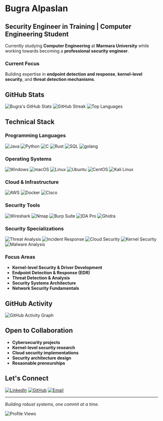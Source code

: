 # Bugra Alpaslan
## Security Engineer in Training | Computer Engineering Student

Currently studying **Computer Engineering** at **Marmara University** while working towards becoming a **professional security engineer**.

### Current Focus
Building expertise in **endpoint detection and response**, **kernel-level security**, and **threat detection mechanisms**.

## GitHub Stats
![Bugra's GitHub Stats](https://github-readme-stats.vercel.app/api?username=BugraAlpaslan&show_icons=true&theme=dark&count_private=true)   ![GitHub Streak](https://github-readme-streak-stats.herokuapp.com/?user=BugraAlpaslan&theme=dark)
![Top Languages](https://github-readme-stats.vercel.app/api/top-langs/?username=BugraAlpaslan&layout=compact&theme=dark)

  

## Technical Stack
### **Programming Languages**
![Java](https://img.shields.io/badge/Java-ED8B00?style=flat&logo=java&logoColor=white)
![Python](https://img.shields.io/badge/Python-3776AB?style=flat&logo=python&logoColor=white)
![C](https://img.shields.io/badge/C-00599C?style=flat&logo=c&logoColor=white)
![Rust](https://img.shields.io/badge/Rust-000000?style=flat&logo=rust&logoColor=white)
![SQL](https://img.shields.io/badge/SQL-336791?style=flat&logo=postgresql&logoColor=white)
![golang](https://img.shields.io/badge/Golang-00ADD8?style=flat&logo=go&logoColor=white)

### **Operating Systems**
![Windows](https://img.shields.io/badge/Windows-0078D6?style=flat&logo=windows&logoColor=white)
![macOS](https://img.shields.io/badge/macOS-000000?style=flat&logo=apple&logoColor=white&labelColor=000000&color=white&fontFamily=SF%20Pro%20Text&fontWeight=bold)
![Linux](https://img.shields.io/badge/Linux-FCC624?style=flat&logo=linux&logoColor=black)
![Ubuntu](https://img.shields.io/badge/Ubuntu-E95420?style=flat&logo=ubuntu&logoColor=white)
![CentOS](https://img.shields.io/badge/CentOS-262577?style=flat&logo=centos&logoColor=white)
![Kali Linux](https://img.shields.io/badge/Kali_Linux-557C94?style=flat&logo=kali-linux&logoColor=white)

### **Cloud & Infrastructure**
![AWS](https://img.shields.io/badge/AWS-232F3E?style=flat&logo=amazon-aws&logoColor=white)
![Docker](https://img.shields.io/badge/Docker-2496ED?style=flat&logo=docker&logoColor=white)
![Cisco](https://img.shields.io/badge/Cisco-1BA0D7?style=flat&logo=cisco&logoColor=white)

### **Security Tools**
![Wireshark](https://img.shields.io/badge/Wireshark-1679A7?style=flat&logo=wireshark&logoColor=white)
![Nmap](https://img.shields.io/badge/Nmap-4682B4?style=flat&logo=nmap&logoColor=white)
![Burp Suite](https://img.shields.io/badge/Burp%20Suite-FF6633?style=flat&logo=burpsuite&logoColor=white)
![IDA Pro](https://img.shields.io/badge/IDA_Pro-FF4444?style=flat&logoColor=white)
![Ghidra](https://img.shields.io/badge/Ghidra-4CAF50?style=flat&logo=ghidra&logoColor=white)

### **Security Specializations**
![Threat Analysis](https://img.shields.io/badge/Threat-Analysis-orange?style=flat&logoColor=white)
![Incident Response](https://img.shields.io/badge/Incident-Response-yellow?style=flat&logoColor=black)
![Cloud Security](https://img.shields.io/badge/Cloud-Security-blue?style=flat&logoColor=white)
![Kernel Security](https://img.shields.io/badge/Kernel-Security-red?style=flat&logoColor=white)
![Malware Analysis](https://img.shields.io/badge/Malware-Analysis-purple?style=flat&logoColor=white)

### **Focus Areas**
- **Kernel-level Security & Driver Development**
- **Endpoint Detection & Response (EDR)**
- **Threat Detection & Analysis**
- **Security Systems Architecture**
- **Network Security Fundamentals**

## GitHub Activity
![GitHub Activity Graph](https://github-readme-activity-graph.vercel.app/graph?username=BugraAlpaslan&theme=github-compact)

## Open to Collaboration
- **Cybersecurity projects**
- **Kernel-level security research**
- **Cloud security implementations**
- **Security architecture design**
- **Resaonable preneurships**

## Let's Connect
[![LinkedIn](https://img.shields.io/badge/LinkedIn-0077B5?style=flat&logo=linkedin&logoColor=white)](https://www.linkedin.com/in/bugraalpaslan/)
[![GitHub](https://img.shields.io/badge/GitHub-100000?style=flat&logo=github&logoColor=white)](https://github.com/BugraAlpaslan)
[![Email](https://img.shields.io/badge/Email-D14836?style=flat&logo=gmail&logoColor=white)](mailto:alpaslanbugra0@gmail.com)

---
*Building robust systems, one commit at a time.* 

![Profile Views](https://komarev.com/ghpvc/?username=BugraAlpaslan&color=blue)
